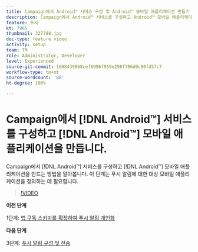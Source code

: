 ```yaml
---
title: Campaign에서 Android™ 서비스 구성 및 Android™ 모바일 애플리케이션 만들기
description: Campaign에서 Android™ 서비스를 구성하고 Android™ 모바일 애플리케이션을 만드는 방법을 알아봅니다.
feature: 푸시
kt: 7965
thumbnail: 327788.jpg
doc-type: feature video
activity: setup
team: TM
role: Administrator, Developer
level: Experienced
source-git-commit: 1608439868cef8996f959e298f786d9c90fd57c7
workflow-type: tm+mt
source-wordcount: '88'
ht-degree: 100%

---
```



# Campaign에서 [!DNL Android™] 서비스를 구성하고 [!DNL Android™] 모바일 애플리케이션을 만듭니다.

Campaign에서 [!DNL Android™] 서비스를 구성하고 [!DNL Android™] 모바일 애플리케이션을 만드는 방법을 알아봅니다. 이 단계는 푸시 알림에 대한 대상 모바일 애플리케이션을 정의하는 데 필요합니다.

>[!VIDEO](https://video.tv.adobe.com/v/327788?quality=12)

**이전 단계**

1단계: [앱 구독 스키마를 확장하여 푸시 알림 개인화](/help/tutorial-get-started-with-push-notifications-for-android/extend-the-app-subscription-schema.md)

**다음 단계**

3단계: [푸시 알림 구성 및 전송](/help/tutorial-get-started-with-push-notifications-for-android/configure-and-send-push-notifications.md)
